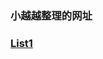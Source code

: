 ### 小越越整理的网址

### [List1](https://github.com/xiaoyueyue165/Collection-URL/issues/1)



















